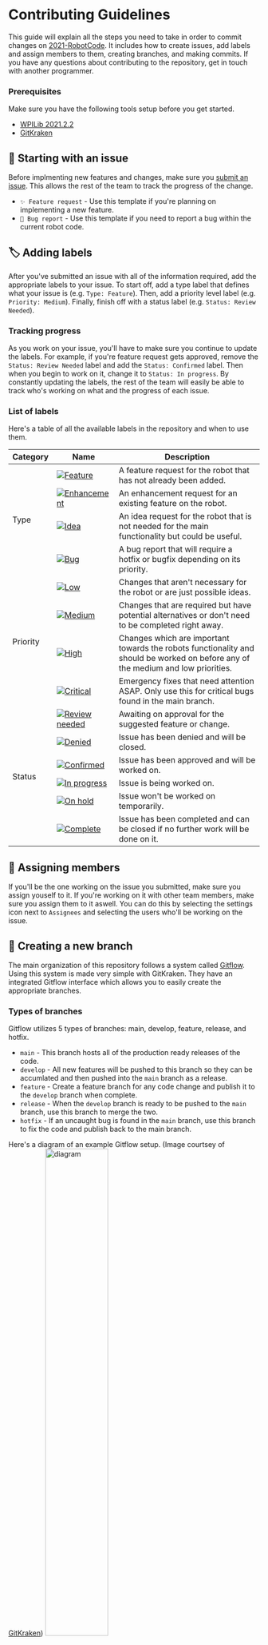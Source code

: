 # Contributing Guidelines

This guide will explain all the steps you need to take in order to commit changes on [2021-RobotCode](https://github.com/Comets3357/2021-RobotCode). It includes how to create issues, add labels and assign members to them, creating branches, and making commits. If you have any questions about contributing to the repository, get in touch with another programmer. 

### Prerequisites
Make sure you have the following tools setup before you get started.
- [WPILib 2021.2.2](https://wpilib.org/)
- [GitKraken](https://www.gitkraken.com/)

## 🎉 Starting with an issue 

Before implmenting new features and changes, make sure you [submit an issue](https://github.com/Comets3357/2021-RobotCode/issues/new/choose). This allows the rest of the team to track the progress of the change.
- `✨ Feature request` - Use this template if you're planning on implementing a new feature.
- `🐛 Bug report` - Use this template if you need to report a bug within the current robot code.

## 🏷️ Adding labels

After you've submitted an issue with all of the information required, add the appropriate labels to your issue. To start off, add a type label that defines what your issue is (e.g. `Type: Feature`). Then, add a priority level label (e.g. `Priority: Medium`). Finally, finish off with a status label (e.g. `Status: Review Needed`). 

### Tracking progress
As you work on your issue, you'll have to make sure you continue to update the labels. For example, if you're feature request gets approved, remove the `Status: Review Needed` label and add the `Status: Confirmed` label. Then when you begin to work on it, change it to `Status: In progress`. By constantly updating the labels, the rest of the team will easily be able to track who's working on what and the progress of each issue. 

### List of labels
Here's a table of all the available labels in the repository and when to use them.
<table>
<thead>
  <tr>
    <th>Category</th>
    <th>&nbsp;&nbsp;&nbsp;&nbsp;&nbsp;&nbsp;Name&nbsp;&nbsp;&nbsp;&nbsp;&nbsp;&nbsp;</th>
    <th>Description</th>
  </tr>
</thead>
<tbody>
    <tr>
    <td rowspan=4>Type</td>
    <td><a href="https://github.com/Comets3357/2021-RobotCode/issues?q=label%3A%22Type%3A+Feature%22+"><img src="https://img.shields.io/badge/-Feature-ff78cb?style=flat-square" alt="Feature"></a></td>
    <td>A feature request for the robot that has not already been added.</td>
  </tr>
  <tr>
    <td><a href="https://github.com/Comets3357/2021-RobotCode/issues?q=label%3A%22Type%3A+Enhancement%22+"><img src="https://img.shields.io/badge/-Enhancement-00cded?style=flat-square" alt="Enhancement"></a></td>
    <td>An enhancement request for an existing feature on the robot. </td>
  </tr>
  <tr>
    <td><a href="https://github.com/Comets3357/2021-RobotCode/issues?q=label%3A%22Type%3A+Idea%22+"><img src="https://img.shields.io/badge/-Idea-c377e0?style=flat-square" alt="Idea"></a></td>
    <td>An idea request for the robot that is not needed for the main functionality but could be useful.</td>
  </tr>
  <tr>
    <td><a href="https://github.com/Comets3357/2021-RobotCode/issues?q=label%3A%22Type%3A+Bug%22+"><img src="https://img.shields.io/badge/-Bug-ff3d41?style=flat-square" alt="Bug"></a></td>
    <td>A bug report that will require a hotfix or bugfix depending on its priority.</td>
  </tr>
  <tr>
    <td rowspan=4>Priority</td>
    <td><a href="https://github.com/Comets3357/2021-RobotCode/issues?q=label%3A%22Priority%3A+Low%22+"><img src="https://img.shields.io/badge/-Low-fcd000?style=flat-square" alt="Low"></a></td>
    <td>Changes that aren't necessary for the robot or are just possible ideas.</td>
  </tr>
  <tr>
    <td><a href="https://github.com/Comets3357/2021-RobotCode/issues?q=label%3A%22Priority%3A+Medium%22+"><img src="https://img.shields.io/badge/-Medium-f8931f?style=flat-square" alt="Medium"></a></td>
    <td>Changes that are required but have potential alternatives or don't need to be completed right away.</td>
  </tr>
  <tr>
    <td><a href="https://github.com/Comets3357/2021-RobotCode/issues?q=label%3A%22Priority%3A+High%22+"><img src="https://img.shields.io/badge/-High-ff3d41?style=flat-square" alt="High"></a></td>
    <td>Changes which are important towards the robots functionality and should be worked on before any of the medium and low priorities.</td>
  </tr>
  <tr>
    <td><a href="https://github.com/Comets3357/2021-RobotCode/issues?q=label%3A%22Priority%3A+Critical%22+"><img src="https://img.shields.io/badge/-Critical-e80033?style=flat-square" alt="Critical"></a></td>
    <td>Emergency fixes that need attention ASAP. Only use this for critical bugs found in the main branch.</td>
  </tr>
  <tr>
    <td rowspan=6>Status</td>
    <td><a href="https://github.com/Comets3357/2021-RobotCode/issues?q=label%3A%22Status%3A+Review+needed%22+"><img src="https://img.shields.io/badge/-Review%20needed-fcd000?style=flat-square" alt="Review needed"></a></td>
    <td>Awaiting on approval for the suggested feature or change.</td>
  </tr>
  <tr>
    <td><a href="https://github.com/Comets3357/2021-RobotCode/issues?q=label%3A%22Status%3A+Denied%22+"><img src="https://img.shields.io/badge/-Denied-ff3d41?style=flat-square" alt="Denied"></a></td>
    <td>Issue has been denied and will be closed. </td>
  </tr>
  <tr>
    <td><a href="https://github.com/Comets3357/2021-RobotCode/issues?q=label%3A%22Status%3A+Confirmed%22+"><img src="https://img.shields.io/badge/-Confirmed-7bd938?style=flat-square" alt="Confirmed"></a></td>
    <td>Issue has been approved and will be worked on.</td>
  </tr>
  <tr>
    <td><a href="https://github.com/Comets3357/2021-RobotCode/issues?q=label%3A%22Status%3A+In+progress%22+"><img src="https://img.shields.io/badge/-In%20progress-fcd000?style=flat-square" alt="In progress"></a></td>
    <td>Issue is being worked on. </td>
  </tr>
  <tr>
    <td><a href="https://github.com/Comets3357/2021-RobotCode/issues?q=label%3A%22Status%3A+On+hold%22+"><img src="https://img.shields.io/badge/-On%20hold-f8931f?style=flat-square" alt="On hold"></a></td>
    <td>Issue won't be worked on temporarily.</td>
  </tr>
  <tr>
    <td><a href="https://github.com/Comets3357/2021-RobotCode/issues?q=label%3A%22Status%3A+Complete%22+"><img src="https://img.shields.io/badge/-Complete-7bd938?style=flat-square" alt="Complete"></a></td>
    <td>Issue has been completed and can be closed if no further work will be done on it.</td>
  </tr>
</tbody>
</table>

## 👷 Assigning members 

If you'll be the one working on the issue you submitted, make sure you assign youself to it. If you're working on it with other team members, make sure you assign them to it aswell. You can do this by selecting the settings icon next to `Assignees` and selecting the users who'll be working on the issue. 

## 🌱 Creating a new branch

The main organization of this repository follows a system called [Gitflow](https://support.gitkraken.com/git-workflows-and-extensions/git-flow/). Using this system is made very simple with GitKraken. They have an integrated Gitflow interface which allows you to easily create the appropriate branches.

### Types of branches
Gitflow utilizes 5 types of branches: main, develop, feature, release, and hotfix.
- `main` - This branch hosts all of the production ready releases of the code.
- `develop` - All new features will be pushed to this branch so they can be accumlated and then pushed into the `main` branch as a release.
- `feature` - Create a feature branch for any code change and publish it to the `develop` branch when complete. 
- `release` - When the `develop` branch is ready to be pushed to the `main` branch, use this branch to merge the two. 
- `hotfix` - If an uncaught bug is found in the `main` branch, use this branch to fix the code and publish back to the main branch. 

Here's a diagram of an example Gitflow setup. (Image courtsey of [GitKraken](https://www.gitkraken.com/learn/git/git-flow))
<a href="https://www.gitkraken.com/learn/git/git-flow"><img src="https://www.gitkraken.com/img/landing-page/git-flow-4.svg" width="50%" alt="diagram"></a>

### Initializing Gitflow
To access the Gitflow interface in GitKraken, you'll first need to intialize Gitflow. 
1. Open the repository in GitKraken. 
2. Go to preferences by clicking the settings icon in the top right corner.
3. Select Gitflow near the bottom of the left side bar.
4. Change `master` to `main`. 
5. Click the green 'Initialize Gitflow button.
6. Exit out of preferences.

>It's important that you change `master` to `main` because by default, the origin of the repository is the `main` branch in GitHub. It used to be `master` which is why GitKraken uses it but GitHub recently updated it to `main`. If you forget to do this, it will create another branch in the repository called `master` which is not what we want.

Now that you've initalized Gitflow, you should see a `GITFLOW` section in the left side bar of the repository. Hover over the text `GITFLOW` and click the green button. That should pull out a side bar with 6 buttons. That is the Gitflow interface. 

### Using Gitflow
- Select & naming a branch
  - To create a branch, select either `Feature`, `Release`, or `Hotfix`. Descriptions for each are listed above in this section.
  - After clicking the approriate button, type in the name for the branch according to the issue you're working on. For example if the issue is feature called [Drivebase](https://github.com/Comets3357/202-RobotCode/issues/1), then just name it `Drivebase`. Also, make sure you keep the prefix (e.g.`feature/`) in the name. 
- Choose the location of the branch
  - Before you click `Start Feature`, make sure you're creating the branch from the right location. If you're adding a new feature, you'll most likely just use `Latest develop`.
  - If you need to create the branch from another location, then exit out of the Gitflow interface, open the correct branch location you want to start it from, and then go back to the Gitflow interface and select `Current Branch`. That will create the branch from whatever branch you currently have open in GitKraken. 
- Create the branch
  - Double check that you're making the branch as you would like it to be. 
  - When you're ready, go ahead and click the green start button. Your branch will then be created.

## 🛠️ Committing changes

There's just one more step now: committing your changes. Whether you're ready to push finalized code for your feature or you're just sharing what you've done so far with a team member, you'll need to commit your changes. This section will explain all of the steps so you do it properly.

### Staging files
When you open the repository in GitKraken after you've made changes, you should notice that there's a side bar on the right that says "file changes on *branch name*". Underneath should show a list of unstaged files which you've either added, removed, or edited in the repository, and below that is an empty container for unstaged files. Whichever files you stage will be the ones that are included in your commit. Most of the time, you'll be committing all the files you've edited so you can go ahead and click the green button that says "Stage all changes". If not, you can select individual files by hovering over their names and clicking the green "stage file" button.

### Writing the commit message
There are two inputs for the commit message: the summary and description. The description is fairly simple. Just explain what your changes will do for the bot. This part is totally open ended so don't worry. On the other hand, the commit summary is a bit complex. Follow these steps to do it correctly. 
- Find the descriptor from the naming conventions that matches your changes.
  - All the descriptors are in the list below. For example, if you're adding a new feature, you'll be using "Add". If you're not sure which to pick, ask another programmer. 
- Copy and paste the appropriate descriptor and its emoji into the summary input on GitKraken.
  - Make sure you add a space between the emoji and the descriptor 
- Write the name for your commit
  - Following the descriptor, add in the name of your commit. Like the example in the creating a branch section, if you're working on the [Drivebase](https://github.com/Comets3357/2020-RobotCode/issues/1), then just type "drive subsystem" as you'll be adding code for the drive subsystem. 
- Add the issue number in paranthesis
  - Which ever issue you're working on will be assigned a number by GitHub. All the issues have numbers in chronological order based on when it was created. 
  - As an example, if you're working on [Drivebase](https://github.com/Comets3357/2020-RobotCode/issues/1), then you'd add "(#1)" after the name of the commit. 
In the end, you're commit summary should include the emoji, descriptor, name, and issue number. So the final commit summary for the [Drivebase](https://github.com/Comets3357/2020-RobotCode/issues/1) should look like "[✨ Add drive subsystem (#1)](https://github.com/Comets3357/2020-RobotCode/commit/d283cd413ba0c31ab71f413ec0b164131a115d8e)" 

### Naming Conventions
<table>
  <thead>
    <tr>
        <td>Descriptor</td>
        <td>Emoji</td>
        <td>Description</td>
    </tr>
    </thead>
  <tbody>
    <tr>
        <td rowspan=4>Add</td>
        <th>✨</th>
        <td>Add new functional code</td>
    </tr>
    <tr>
        <th>🚧</th>
        <td>Add new unfinished/unfunctional code</td>
    </tr>
    <tr>
        <th>💬</th>
        <td>Add comments</td>
    </tr>
    <tr>
      <th>⚗</th>
      <td>Add experimental code</td>
    </tr>
    <tr>
        <td rowspan=2>Remove</td>
        <th>🔥</th>
        <td>Remove code files</td>
    </tr>
    <tr>
        <th>✂️</th>
        <td>Remove code snippets</td>
    </tr>
    <tr>
        <td rowspan=6>Update</td>
        <th>🔨</th>
        <td>Update code</td>
    </tr>
    <tr>
        <th>📝</th>
        <td>Update documentation</td>
    </tr>
    <tr>
        <th>📦</th>
        <td>Update compiled files packages</td>
    </tr>
    <tr>
        <th>⬆️</th>
        <td>Upgrade dependencies</td>
    </tr>
    <tr>
        <th>⬇️</th>
        <td>Downgrade dependencies</td>
    </tr>
    <tr>
        <th>👷</th>
        <td>Update CI</td>
    </tr>
    <tr>
        <td rowspan=2>Fix</td>
        <th>🐛</th>
        <td>Fix a bug with a bugfix</td>
    </tr>
    <tr>
        <th>🚑</th>
      <td>Fix a critical bug with a hotfix</td>
    </tr>
    <tr>
        <td rowspan=4>Refactor</td>
        <th>♻️</th>
        <td>Refactor multiple things</td>
    </tr>
    <tr>
        <th>🚚</th>
        <td>Refactor files by moving or renaming</td>
    </tr>
    <tr>
        <th>✏️</th>
        <td>Refactor files by editing code</td>
    </tr>
    <tr>
        <th>🏗</th>
        <td>Refactor architecure</td>
    </tr>
    <tr>
        <td>Release</td>
        <th>🚀</th>
        <td>Release the code in the development branch to the main branch</td>
    </tr>
  </tbody>
</table>

### Committing the changes
After you've created your commit message, you're ready to commit your changes. Click the green "commit changes" button and give yourself a pat on the back. You've now successfully made a commit. All you have to do now is push your commit to GitHub using the push icon in GitKraken. 

## 🏅 Conclusion
Congratulations! After completeing all the steps above, you will have succesfully and properly contirbuted to the repository. There truly is a lot to do but once you get the hang of it, it'll be much easier. By having an organized contributing system, not only the programmers, but the rest of the team will easily be able to understand exactly what we're working on. Thanks for taking the time to read through this and good luck with your future contributions!
